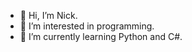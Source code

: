 - 👋 Hi, I’m Nick.
- 👀 I’m interested in programming.
- 🌱 I’m currently learning Python and C#.

<!---
n12021067/n12021067 is a ✨ special ✨ repository because its `README.md` (this file) appears on your GitHub profile.
You can click the Preview link to take a look at your changes.
--->
